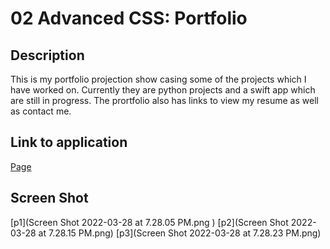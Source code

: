 # 02 Advanced CSS: Portfolio

## Description
This is my portfolio projection show casing some of the projects which I have worked on. Currently they are python projects and a swift app which are still in progress. The prortfolio also has links to view my resume as well as contact me.

## Link to application

[Page](https://jmaun22.github.io/Portfolio-page-highlights/)

## Screen Shot

[p1](Screen Shot 2022-03-28 at 7.28.05 PM.png
)
[p2](Screen Shot 2022-03-28 at 7.28.15 PM.png)
[p3](Screen Shot 2022-03-28 at 7.28.23 PM.png)



